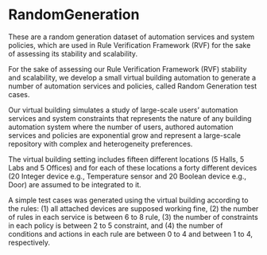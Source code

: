 # RandomGeneration
These are a random generation dataset of automation services and system policies, which are used in Rule Verification 
Framework (RVF) for the sake of assessing its stability and scalability.

For the sake of assessing our Rule Verification Framework (RVF) stability and scalability, we develop a small virtual building
automation to generate a number of automation services and policies, called Random Generation test cases.

Our virtual building simulates a study of large-scale users’ automation services and system constraints that represents 
the nature of any building automation system where the number of users, authored automation services and policies are 
exponential grow and represent a large-scale repository with complex and heterogeneity preferences.

The virtual building setting includes fifteen different locations (5 Halls, 5 Labs and 5 Offices) and for each of these 
locations a forty different devices (20 Integer device e.g., Temperature sensor and 20 Boolean device e.g., Door) are
assumed to be integrated to it.

A simple test cases was generated using the virtual building according to the rules:
(1) all attached devices are supposed working fine, 
(2) the number of rules in each service is between 6 to 8 rule, 
(3) the number of constraints in each policy is between 2 to 5 constraint, and
(4) the number of conditions and actions in each rule are between 0 to 4 and between 1 to 4, respectively.
